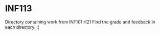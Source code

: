 # INF113
Directory containing work from INF101 H21
Find the grade and feedback in each directory. :)
